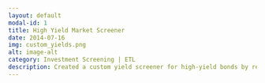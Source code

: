 ```yaml
---
layout: default
modal-id: 1
title: High Yield Market Screener
date: 2014-07-16
img: custom_yields.png
alt: image-alt
category: Investment Screening | ETL
description: Created a custom yield screener for high-yield bonds by recalculating target yields based on custom exit dates. This was used by an investment group for idea generation by understanding the total return to refinancing vs. YTM or YTW shown in the static index. This gives an advantage in the market when screening for new ideas.
---
```

